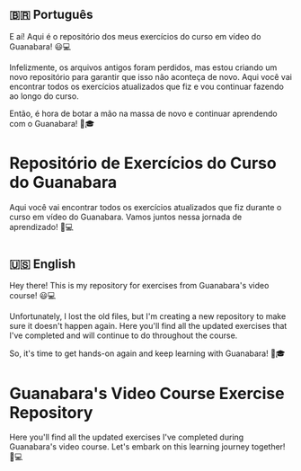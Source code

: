 ## :brazil: Português

E aí! Aqui é o repositório dos meus exercícios do curso em vídeo do Guanabara! 😃💻

Infelizmente, os arquivos antigos foram perdidos, mas estou criando um novo repositório para garantir que isso não aconteça de novo. Aqui você vai encontrar todos os exercícios atualizados que fiz e vou continuar fazendo ao longo do curso.

Então, é hora de botar a mão na massa de novo e continuar aprendendo com o Guanabara! 🚀🎓

# Repositório de Exercícios do Curso do Guanabara

Aqui você vai encontrar todos os exercícios atualizados que fiz durante o curso em vídeo do Guanabara. Vamos juntos nessa jornada de aprendizado! 💪💻


#
#
#
#
#
#
#
#
#
#
#



## :us: English

Hey there! This is my repository for exercises from Guanabara's video course! 😃💻

Unfortunately, I lost the old files, but I'm creating a new repository to make sure it doesn't happen again. Here you'll find all the updated exercises that I've completed and will continue to do throughout the course.

So, it's time to get hands-on again and keep learning with Guanabara! 🚀🎓

# Guanabara's Video Course Exercise Repository

Here you'll find all the updated exercises I've completed during Guanabara's video course. Let's embark on this learning journey together! 💪💻


